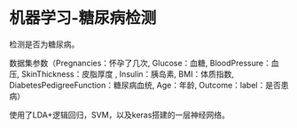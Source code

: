 # 机器学习-糖尿病检测
检测是否为糖尿病。


数据集参数（Pregnancies：怀孕了⼏次, Glucose：⾎糖, BloodPressure：⾎压, SkinThickness：⽪脂厚度
, Insulin：胰岛素, BMI：体质指数, DiabetesPedigreeFunction：糖尿病⾎统, Age：年龄, Outcome：label：是否患病）


使用了LDA+逻辑回归，SVM，以及keras搭建的一层神经网络。
